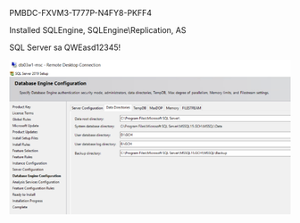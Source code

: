 PMBDC-FXVM3-T777P-N4FY8-PKFF4

Installed SQLEngine, SQLEngine\Replication, AS

SQL Server sa QWEasd12345!

![image.png](/.attachments/image-e8b4f9ce-f7da-489e-86c8-5ac0b663daeb.png)
